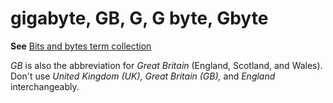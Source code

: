 # gigabyte, GB, G, G byte, Gbyte

**See** [Bits and bytes term collection](../term-collections/bits-bytes-terms.md)

*GB* is also the abbreviation for *Great Britain* (England, Scotland, and Wales). Don't use *United Kingdom (UK),* *Great Britain (GB),* and *England* interchangeably. 
